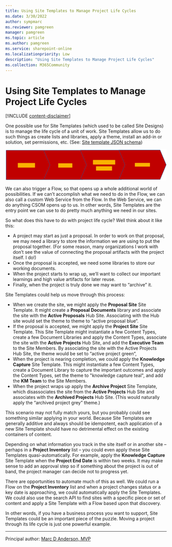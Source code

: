 ```yaml
---
title: Using Site Templates to Manage Project Life Cycles
ms.date: 3/30/2022
author: sympmarc
ms.reviewer: pamgreen
manager: pamgreen
ms.topic: article
ms.author: pamgreen
ms.service: sharepoint-online
ms.localizationpriority: Low
description: "Using Site Templates to Manage Project Life Cycles"
ms.collection: M365Community
---
```


# Using Site Templates to Manage Project Life Cycles

[!INCLUDE [content-disclaimer](includes/content-disclaimer.md)]

One possible use for Site Templates (which used to be called Site Designs) is to manage the life cycle of a unit of work. Site Templates allow us to do such things as create lists and libraries, apply a theme, install an add-in or solution, set permissions, etc. (See: [Site template JSON schema](/sharepoint/dev/declarative-customization/site-design-json-schema))

![Project Lifecycle](media/site-design-life-cycle/Lifecycle.png)

We can also trigger a Flow, so that opens up a whole additional world of possibilities. If we can’t accomplish what we need to do in the Flow, we can also call a custom Web Service from the Flow. In the Web Service, we can do anything CSOM opens up to us. In other words, Site Templates are the entry point we can use to do pretty much anything we need in our sites.

So what does this have to do with project life cycle? Well think about it like this:

* A project may start as just a proposal. In order to work on that proposal, we may need a library to store the information we are using to put the proposal together. (For some reason, many organizations I work with don’t see the value of connecting the proposal artifacts with the project itself. I do!)
* Once the proposal is accepted, we need some libraries to store our working documents.
* When the project starts to wrap up, we’ll want to collect our important learnings and high value artifacts for later reuse.
* Finally, when the project is truly done we may want to “archive” it.

Site Templates could help us move through this process:

* When we create the site, we might apply the **Proposal Site** Site Template. It might create a **Proposal Documents** library and associate the site with the **Active Proposals** Hub Site. Associating with the Hub site would set the theme to theme to “active proposal blue“.
* If the proposal is accepted, we might apply the **Project Site** Site Template. This Site Template might instantiate a few Content Types, create a few Document Libraries and apply the Content Types, associate the site with the **Active Projects** Hub Site, and add the **Executive Team** to the Site Members. By associating the site with the Active Projects Hub Site, the theme would be set to “active project green“,
* When the project is nearing completion, we could apply the **Knowledge Capture** Site Template. This might instantiate a few Content Types, create a Document Library to capture the important outcomes and apply the Content Types, set the theme to "knowledge capture teal", and add the **KM Team** to the Site Members.
* When the project wraps up apply the **Archive Project** Site Template, which disassociates the site from the **Active Projects** Hub Site and associates with the **Archived Projects** Hub Site. (This would naturally apply the “archived project grey” theme.)

This scenario may not fully match yours, but you probably could see something similar applying in your world. Because Site Templates are generally additive and always should be idempotent, each application of a new Site Template should have no detrimental effect on the existing containers of content.

Depending on what information you track in the site itself or in another site – perhaps in a **Project Inventory** list – you could even apply these Site Templates quasi-automatically. For example, apply the **Knowledge Capture** Site Template when the **Project End Date** is within two weeks. It may make sense to add an approval step so if something about the project is out of band, the project manager can decide not to progress yet.

There are opportunities to automate much of this as well. We could run a Flow on the **Project Inventory** list and when a project changes status or a key date is approaching, we could automatically apply the Site Templates. We could also use the search API to find sites with a specific piece or set of content and apply a Site Template with a Flow based upon that discovery.

In other words, if you have a business process you want to support, Site Templates could be an important piece of the puzzle. Moving a project through its life cycle is just one powerful example.

---

Principal author: [Marc D Anderson, MVP](https://www.linkedin.com/in/marcanderson/)
